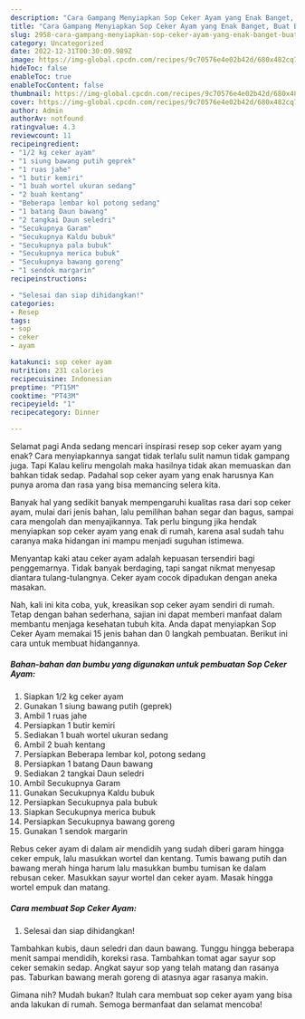 ```yaml
---
description: "Cara Gampang Menyiapkan Sop Ceker Ayam yang Enak Banget, Buat Buka Puasa Bisa Manjain Lidah"
title: "Cara Gampang Menyiapkan Sop Ceker Ayam yang Enak Banget, Buat Buka Puasa Bisa Manjain Lidah"
slug: 2958-cara-gampang-menyiapkan-sop-ceker-ayam-yang-enak-banget-buat-buka-puasa-bisa-manjain-lidah
category: Uncategorized
date: 2022-12-31T00:30:09.989Z
image: https://img-global.cpcdn.com/recipes/9c70576e4e02b42d/680x482cq70/sop-ceker-ayam-foto-resep-utama.jpg
hideToc: false
enableToc: true
enableTocContent: false
thumbnail: https://img-global.cpcdn.com/recipes/9c70576e4e02b42d/680x482cq70/sop-ceker-ayam-foto-resep-utama.jpg
cover: https://img-global.cpcdn.com/recipes/9c70576e4e02b42d/680x482cq70/sop-ceker-ayam-foto-resep-utama.jpg
author: Admin
authorAv: notfound
ratingvalue: 4.3
reviewcount: 11
recipeingredient:
- "1/2 kg ceker ayam"
- "1 siung bawang putih geprek"
- "1 ruas jahe"
- "1 butir kemiri"
- "1 buah wortel ukuran sedang"
- "2 buah kentang"
- "Beberapa lembar kol potong sedang"
- "1 batang Daun bawang"
- "2 tangkai Daun seledri"
- "Secukupnya Garam"
- "Secukupnya Kaldu bubuk"
- "Secukupnya pala bubuk"
- "Secukupnya merica bubuk"
- "Secukupnya bawang goreng"
- "1 sendok margarin"
recipeinstructions:

- "Selesai dan siap dihidangkan!"
categories:
- Resep
tags:
- sop
- ceker
- ayam

katakunci: sop ceker ayam 
nutrition: 231 calories
recipecuisine: Indonesian
preptime: "PT15M"
cooktime: "PT43M"
recipeyield: "1"
recipecategory: Dinner

---
```



Selamat pagi Anda sedang mencari inspirasi resep sop ceker ayam yang enak? Cara menyiapkannya sangat tidak terlalu sulit namun tidak gampang juga. Tapi Kalau keliru mengolah maka hasilnya tidak akan memuaskan dan bahkan tidak sedap. Padahal sop ceker ayam yang enak harusnya Kan punya aroma dan rasa yang bisa memancing selera kita.


Banyak hal yang sedikit banyak mempengaruhi kualitas rasa dari sop ceker ayam, mulai dari jenis bahan, lalu pemilihan bahan segar dan bagus, sampai cara mengolah dan menyajikannya. Tak perlu bingung jika hendak menyiapkan sop ceker ayam yang enak di rumah, karena asal sudah tahu caranya maka hidangan ini mampu menjadi suguhan istimewa.

Menyantap kaki atau ceker ayam adalah kepuasan tersendiri bagi penggemarnya. Tidak banyak berdaging, tapi sangat nikmat menyesap diantara tulang-tulangnya. Ceker ayam cocok dipadukan dengan aneka masakan.


Nah, kali ini kita coba, yuk, kreasikan sop ceker ayam sendiri di rumah. Tetap dengan bahan sederhana, sajian ini dapat memberi manfaat dalam membantu menjaga kesehatan tubuh kita. Anda dapat menyiapkan Sop Ceker Ayam memakai 15 jenis bahan dan 0 langkah pembuatan. Berikut ini cara untuk membuat hidangannya.

<!--inarticleads1-->

##### Bahan-bahan dan bumbu yang digunakan untuk pembuatan Sop Ceker Ayam:

1. Siapkan 1/2 kg ceker ayam
1. Gunakan 1 siung bawang putih (geprek)
1. Ambil 1 ruas jahe
1. Persiapkan 1 butir kemiri
1. Sediakan 1 buah wortel ukuran sedang
1. Ambil 2 buah kentang
1. Persiapkan Beberapa lembar kol, potong sedang
1. Persiapkan 1 batang Daun bawang
1. Sediakan 2 tangkai Daun seledri
1. Ambil Secukupnya Garam
1. Gunakan Secukupnya Kaldu bubuk
1. Persiapkan Secukupnya pala bubuk
1. Siapkan Secukupnya merica bubuk
1. Persiapkan Secukupnya bawang goreng
1. Gunakan 1 sendok margarin


Rebus ceker ayam di dalam air mendidih yang sudah diberi garam hingga ceker empuk, lalu masukkan wortel dan kentang. Tumis bawang putih dan bawang merah hinga harum lalu masukkan bumbu tumisan ke dalam rebusan ceker. Masukkan sayur wortel dan ceker ayam. Masak hingga wortel empuk dan matang. 

<!--inarticleads2-->

##### Cara membuat Sop Ceker Ayam:


1. Selesai dan siap dihidangkan!

Tambahkan kubis, daun seledri dan daun bawang. Tunggu hingga beberapa menit sampai mendidih, koreksi rasa. Tambahkan tomat agar sayur sop ceker semakin sedap. Angkat sayur sop yang telah matang dan rasanya pas. Taburkan bawang merah goreng di atasnya agar rasanya makin. 

Gimana nih? Mudah bukan? Itulah cara membuat sop ceker ayam yang bisa anda lakukan di rumah. Semoga bermanfaat dan selamat mencoba!
